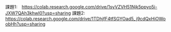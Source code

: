 課題1:　https://colab.research.google.com/drive/1syVZVH51Njk5ppyo5i-JXW7QAh3khwI0?usp=sharing
課題2:　https://colab.research.google.com/drive/1TDhjfF4tfSGYOad5_j9cdQxHiOWoobHh?usp=sharing
